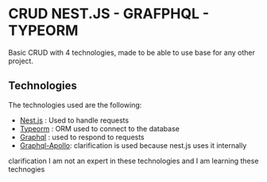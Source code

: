 # CRUD NEST.JS - GRAFPHQL - TYPEORM

Basic CRUD with 4 technologies, made to be able to use base for any other project.

## Technologies

The technologies used are the following:

- [Nest.js] : Used to handle requests
- [Typeorm] : ORM used to connect to the database 
- [Graphql] : used to respond to requests
- [Graphql-Apollo]: clarification is used because nest.js uses it internally

clarification I am not an expert in these technologies and I am learning these technogies

[Nest.js]: <https://github.com/nestjs/nest>
[Typeorm]: <https://github.com/typeorm/typeorm>
[Graphql]: <https://graphql.org/>
[Graphql-Apollo]: <https://www.apollographql.com/>
